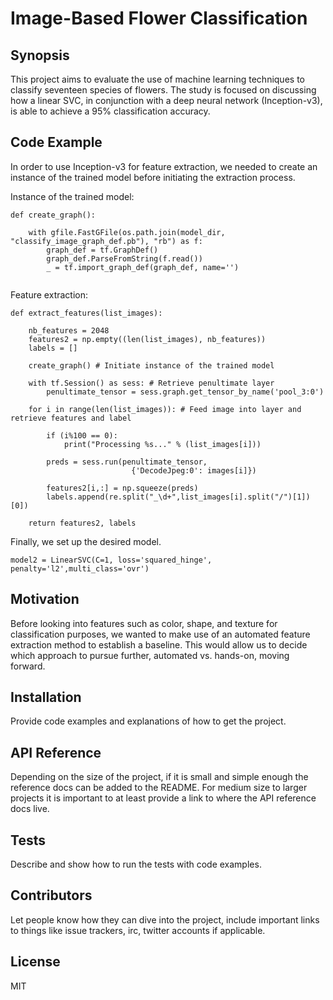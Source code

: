 # Image-Based Flower Classification

## Synopsis

This project aims to evaluate the use of machine learning techniques to classify seventeen species of flowers. The study is focused on discussing how a linear SVC, in conjunction with a deep neural network (Inception-v3), is able to achieve a 95% classification accuracy.

## Code Example

In order to use Inception-v3 for feature extraction, we needed to create an instance of the trained model before initiating the extraction process.

Instance of the trained model:

```
def create_graph():

    with gfile.FastGFile(os.path.join(model_dir, "classify_image_graph_def.pb"), "rb") as f: 
        graph_def = tf.GraphDef()
        graph_def.ParseFromString(f.read())
        _ = tf.import_graph_def(graph_def, name='') 
        
```

Feature extraction:

```
def extract_features(list_images): 

    nb_features = 2048
    features2 = np.empty((len(list_images), nb_features))
    labels = []
    
    create_graph() # Initiate instance of the trained model
    
    with tf.Session() as sess: # Retrieve penultimate layer
        penultimate_tensor = sess.graph.get_tensor_by_name('pool_3:0')

    for i in range(len(list_images)): # Feed image into layer and retrieve features and label  
        
        if (i%100 == 0):
            print("Processing %s..." % (list_images[i]))
        
        preds = sess.run(penultimate_tensor,
                           {'DecodeJpeg:0': images[i]})
        
        features2[i,:] = np.squeeze(preds)
        labels.append(re.split("_\d+",list_images[i].split("/")[1])[0])
    
    return features2, labels
```

Finally, we set up the desired model.

```
model2 = LinearSVC(C=1, loss='squared_hinge', penalty='l2',multi_class='ovr')
```

## Motivation

Before looking into features such as color, shape, and texture for classification purposes, we wanted to make use of an automated feature extraction method to establish a baseline. This would allow us to decide which approach to pursue further, automated vs. hands-on, moving forward.

## Installation

Provide code examples and explanations of how to get the project.

## API Reference

Depending on the size of the project, if it is small and simple enough the reference docs can be added to the README. For medium size to larger projects it is important to at least provide a link to where the API reference docs live.

## Tests

Describe and show how to run the tests with code examples.

## Contributors

Let people know how they can dive into the project, include important links to things like issue trackers, irc, twitter accounts if applicable.

## License

MIT
